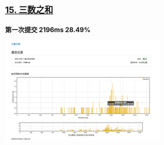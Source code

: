# [15. 三数之和](https://leetcode-cn.com/problems/3sum/description/)

## 第一次提交 2196ms 28.49%

![提交记录](./three-sum-1.png)

